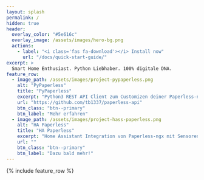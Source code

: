 ```yaml
---
layout: splash
permalink: /
hidden: true
header:
  overlay_color: "#5e616c"
  overlay_image: /assets/images/hero-bg.png
  actions:
    - label: "<i class='fas fa-download'></i> Install now"
      url: "/docs/quick-start-guide/"
excerpt: >
  Smart Home Enthusiast. Python Liebhaber. 100% digitale DNA.
feature_row:
  - image_path: /assets/images/project-pypaperless.png
    alt: "PyPaperless"
    title: "PyPaperless"
    excerpt: "Python3 REST API Client zum Customizen deiner Paperless-ngx Installation."
    url: "https://github.com/tb1337/paperless-api"
    btn_class: "btn--primary"
    btn_label: "Mehr erfahren"
  - image_path: /assets/images/project-hass-paperless.png
    alt: "HA Paperless"
    title: "HA Paperless"
    excerpt: "Home Assistant Integration von Paperless-ngx mit Sensoren, Events und mehr."
    url: ""
    btn_class: "btn--primary"
    btn_label: "Dazu bald mehr!"
---
```


{% include feature_row %}